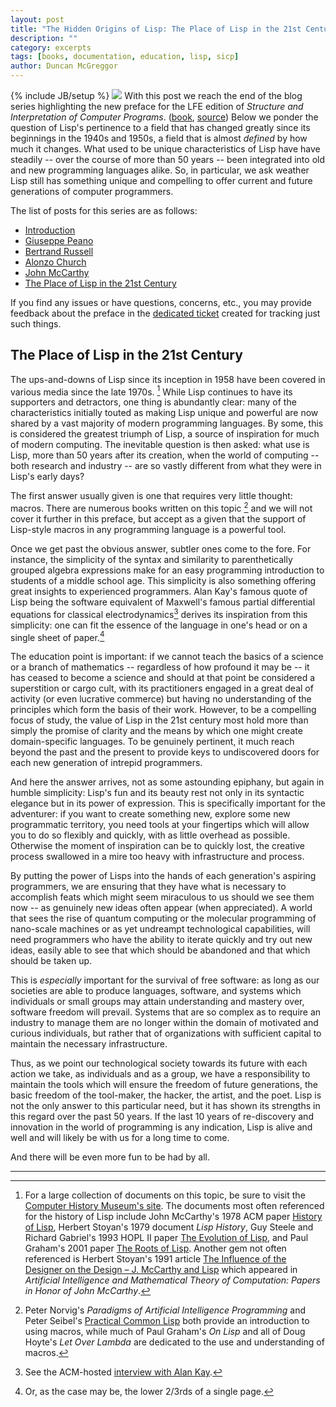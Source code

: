 ```yaml
---
layout: post
title: "The Hidden Origins of Lisp: The Place of Lisp in the 21st Century"
description: ""
category: excerpts
tags: [books, documentation, education, lisp, sicp]
author: Duncan McGreggor
---
```

{% include JB/setup %}
<a href="{{ site.base_url }}/assets/images/posts/sicp.jpg"><img class="right medium" src="{{ site.base_url }}/assets/images/posts/sicp.jpg" /></a>
With this post we reach the end of the blog series highlighting the new preface for the LFE
edition of *Structure and Interpretation of Computer Programs*.
([book](http://lfe.gitbooks.io/sicp/content/index.html),
[source](https://github.com/lfe/sicp)) Below we ponder the question of Lisp's
pertinence to a field that has changed greatly since its beginnings in the
1940s and 1950s, a field that is almost *defined* by how much it changes. What
used to be unique characteristics of Lisp have have steadily -- over the course
of more than 50 years -- been integrated into old and new programming languages
alike. So, in particular, we ask weather Lisp still has something unique and
compelling to offer current and future generations of computer programmers.

The list of posts for this series are as follows:

 * [Introduction](/excerpts/2015/03/22/1445-the-hidden-origins-of-lisp-introduction/)
 * [Giuseppe Peano](/excerpts/2015/03/23/1008-the-hidden-origins-of-lisp-peano/)
 * [Bertrand Russell](/excerpts/2015/03/24/0111-the-hidden-origins-of-lisp-russell/)
 * [Alonzo Church](/excerpts/2015/03/25/1108-the-hidden-origins-of-lisp-church/)
 * [John McCarthy](/excerpts/2015/03/26/1111-the-hidden-origins-of-lisp-mccarthy/)
 * [The Place of Lisp in the 21st Century](/excerpts/2015/03/27/1101-the-hidden-origins-of-lisp-future)

If you find any issues or have questions, concerns, etc., you may provide
feedback about the preface in the
[dedicated ticket](https://github.com/lfe/sicp/issues/6) created for tracking
just such things.


## The Place of Lisp in the 21st Century

The ups-and-downs of Lisp since its inception in 1958 have been covered in
various media since the late 1970s. [^1]
While Lisp continues to have its supporters
and detractors, one thing is abundantly clear: many of the characteristics
initially touted as making Lisp unique and powerful are now shared by a vast
majority of modern programming languages. By some, this is considered the
greatest triumph of Lisp, a source of inspiration for much of modern computing.
The inevitable question is then asked: what use is Lisp, more than 50 years
after its creation, when the world of computing -- both research and industry
-- are so vastly different from what they were in Lisp's early days?

The first answer usually given is one that requires very little thought:
macros. There are numerous books written on this topic [^2] and we will not cover it
further in this preface, but accept as a given that the support of Lisp-style
macros in any programming language is a powerful tool.

Once we get past the
obvious answer, subtler ones come to the fore. For instance, the simplicity of
the syntax and similarity to parenthetically grouped algebra expressions make
for an easy programming introduction to students of a middle school age. This
simplicity is also something offering great insights to experienced
programmers. Alan Kay's famous quote of Lisp being the software equivalent of
Maxwell's famous partial differential equations for classical
electrodynamics[^3] derives its inspiration from this simplicity: one can fit
the essence of the language in one's head or on a single sheet of paper.[^4]

The education point is important: if we cannot teach the basics of a science or
a branch of mathematics -- regardless of how profound it may be -- it has
ceased to become a science and should at that point be considered a
superstition or cargo cult, with its practitioners engaged in a great deal of
activity (or even lucrative commerce) but having no understanding of the
principles which form the basis of their work. However, to be a compelling
focus of study, the value of Lisp in the 21st century most hold more than
simply the promise of clarity and the means by which one might create
domain-specific languages. To be genuinely pertinent, it much reach beyond the
past and the present to provide keys to undiscovered doors for each new
generation of intrepid programmers.

And here the answer arrives, not as some astounding epiphany, but again in
humble simplicity: Lisp's fun and its beauty rest not only in its syntactic
elegance but in its power of expression. This is specifically important for the
adventurer: if you want to create something new, explore some new
programmatic territory, you need tools at your fingertips which will allow
you to do so flexibly and quickly, with as little overhead as possible.
Otherwise the moment of inspiration can be to quickly lost, the creative
process swallowed in a mire too heavy with infrastructure and process.

By putting the power of Lisps into the hands of each generation's aspiring
programmers, we are ensuring that they have what is necessary to accomplish
feats which might seem miraculous to us should we see them now -- as genuinely
new ideas often appear (when appreciated). A world that sees the rise of
quantum computing or the molecular programming of nano-scale machines or as yet
undreampt technological capabilities, will need programmers who have the
ability to iterate quickly and try out new ideas, easily able to see that which
should be abandoned and that which should be taken up.

This is *especially* important for the survival of free software: as long as
our societies are able to produce languages, software, and systems which
individuals or small groups may attain understanding and mastery over, software
freedom will prevail.  Systems that are so complex as to require an industry to
manage them are no longer within the domain of motivated and curious
individuals, but rather that of organizations with sufficient capital to
maintain the necessary infrastructure.

Thus, as we point our technological society towards its future with each action
we take, as individuals and as a group, we have a responsibility to maintain
the tools which will ensure the freedom of future generations, the basic
freedom of the tool-maker, the hacker, the artist, and the poet. Lisp is not
the only answer to this particular need, but it has shown its strengths in this
regard over the past 50 years. If the last 10 years of re-discovery and
innovation in the world of programming is any indication, Lisp is alive and
well and will likely be with us for a long time to come.

And there will be even more fun to be had by all.

----
[^1]: For a large collection of documents on this topic, be sure to visit the [Computer History Museum's site](http://www.computerhistory.org/collections/search/?s=lisp+history&f=text). The documents most often referenced for the history of Lisp include John McCarthy's 1978 ACM paper [History of Lisp](http://www-formal.stanford.edu/jmc/history/lisp.ps), Herbert Stoyan's 1979 document *Lisp History*, Guy Steele and Richard Gabriel's 1993 HOPL II paper [The Evolution of Lisp](http://www.dreamsongs.com/Files/HOPL2-Uncut.pdf), and Paul Graham's 2001 paper [The Roots of Lisp](http://lib.store.yahoo.net/lib/paulgraham/jmc.ps). Another gem not often referenced is Herbert Stoyan's 1991 article [The Influence of the Designer on the Design – J. McCarthy and Lisp](https://web.archive.org/web/20061029131004/http://www8.informatik.uni-erlangen.de/html/lisp/mcc91.html) which appeared in *Artificial Intelligence and Mathematical Theory of Computation: Papers in Honor of John McCarthy*.

[^2]: Peter Norvig's *Paradigms of Artificial Intelligence Programming* and Peter Seibel's [Practical Common Lisp](http://www.gigamonkeys.com/book/) both provide an introduction to using macros, while much of Paul Graham's *On Lisp* and all of Doug Hoyte's *Let Over Lambda* are dedicated to the use and understanding of macros.

[^3]: See the ACM-hosted [interview with Alan Kay](http://queue.acm.org/detail.cfm?id=1039523).

[^4]: Or, as the case may be, the lower 2/3rds of a single page.

